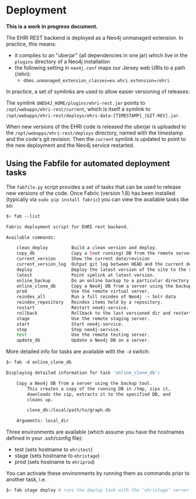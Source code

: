 # Deployment

**This is a work in progress document.**

The EHRI REST backend is deployed as a Neo4j unmanaged extension. In practice, this means:

 - it compiles to an "uberjar" (all dependencies in one jar) which live in the `plugins` directory of a Neo4j
 installation
 - the following setting in `neo4j.conf` maps our Jersey web URIs to a path (/ehri):
   * `dbms.unmanaged_extension_classes=eu.ehri.extension=/ehri`

In practice, a set of symlinks are used to allow easier versioning of releases:

The symlink `$NEO4J_HOME/plugins/ehri-rest.jar` points to `/opt/webapps/ehri-rest/current`,
which is itself a symlink to `/opt/webapps/ehri-rest/deploys/ehri-data-[TIMESTAMP]_[GIT-REV].jar`.

When new versions of the EHRI code is released the uberjar is uploaded to the `/opt/webapps/ehri-rest/deploys`
directory, named with the timestamp and the code's git revision. Then the `current` symlink is updated to point to
the new deployment and the Neo4j service restarted.

## Using the Fabfile for automated deployment tasks

The `fabfile.py` script provides a set of tasks that can be used to release new versions of the code. Once Fabric
(version 1.8) has been installed (typically via `sudo pip install fabric`) you can view the available tasks like so:

```bash
$> fab --list

Fabric deployment script for EHRI rest backend.

Available commands:

    clean_deploy         Build a clean version and deploy.
    copy_db              Copy a (not running) DB from the remote server.
    current_version      Show the current date/revision
    current_version_log  Output git log between HEAD and the current deployed version.
    deploy               Deploy the latest version of the site to the servers, install any
    latest               Point symlink at latest version.
    online_backup        Do an online backup to a particular directory on the server.
    online_clone_db      Copy a Neo4j DB from a server using the backup tool.
    prod                 Use the remote virtual server.
    reindex_all          Run a full reindex of Neo4j -> Solr data
    reindex_repository   Reindex items held by a repository.
    restart              Restart neo4j-service.
    rollback             Rollback to the last versioned dir and restart.
    stage                Use the remote staging server.
    start                Start neo4j-service.
    stop                 Stop neo4j-service.
    test                 Use the remote testing server.
    update_db            Update a Neo4j DB on a server.
```

More detailed info for tasks are available with the `-d` switch:

```bash
$> fab -d online_clone_db

Displaying detailed information for task 'online_clone_db':

    Copy a Neo4j DB from a server using the backup tool.
        This creates a copy of the running DB in /tmp, zips it,
        downloads the zip, extracts it to the specified DB, and
        cleans up.

        clone_db:/local/path/to/graph.db

    Arguments: local_dir
```

Three environments are available (which assume you have the hostnames defined in your .ssh/config file):

- test  (sets hostname to `ehritest`)
- stage (sets hostname to `ehristage`)
- prod  (sets hostname to `ehriprod`)

You can activate these environments by running them as commands prior to another task, i.e.

```bash
$> fab stage deploy # runs the deploy task with the 'ehristage' server
```

